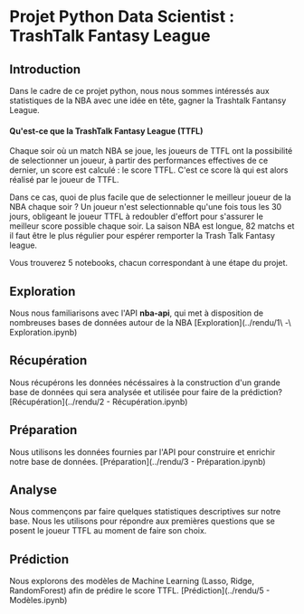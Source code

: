 
# Projet Python Data Scientist : TrashTalk Fantasy League

## Introduction

Dans le cadre de ce projet python, nous nous sommes intéressés aux statistiques de la NBA avec une idée en tête, gagner la 
Trashtalk Fantansy League. 
#### Qu'est-ce que la TrashTalk Fantasy League (TTFL)
Chaque soir où un match NBA se joue, les joueurs de TTFL ont la possibilité de selectionner un joueur, à partir des performances effectives
de ce dernier, un score est calculé : le score TTFL. C'est ce score là qui est alors réalisé par le joueur de TTFL.

Dans ce cas, quoi de plus facile que de selectionner le meilleur joueur de la NBA chaque soir ?
Un joueur n'est selectionnable qu'une fois tous les 30 jours, obligeant le joueur TTFL à redoubler d'effort pour s'assurer le meilleur score possible chaque soir. La saison NBA est longue, 82 matchs et il faut être le plus régulier pour espérer remporter la Trash Talk Fantasy league.

Vous trouverez 5 notebooks, chacun correspondant à une étape du projet.

## Exploration
Nous nous familiarisons avec l'API **nba-api**, qui met à disposition de nombreuses bases de données autour de la NBA
[Exploration](../rendu/1\ -\ Exploration.ipynb)

## Récupération
Nous récupérons les données nécéssaires à la construction d'un grande base de données qui sera analysée et utilisée pour faire de la prédiction?
[Récupération](../rendu/2 - Récupération.ipynb)

## Préparation
Nous utilisons les données fournies par l'API pour construire et enrichir notre base de données.
[Préparation](../rendu/3 - Préparation.ipynb)

## Analyse 
Nous commençons par faire quelques statistiques descriptives sur notre base. Nous les utilisons pour répondre aux premières questions que se posent le joueur TTFL au moment de faire son choix.

## Prédiction
Nous explorons des modèles de Machine Learning (Lasso, Ridge, RandomForest) afin de prédire le score TTFL.
[Prédiction](../rendu/5 - Modèles.ipynb)


```python

```
